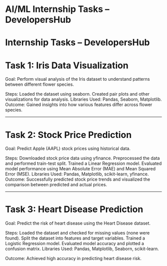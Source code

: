 # AI/ML Internship Tasks – DevelopersHub
 # Internship Tasks – DevelopersHub

# Task 1: Iris Data Visualization

Goal: Perform visual analysis of the Iris dataset to understand patterns between different flower species.

Steps:
Loaded the dataset using seaborn.
Created pair plots and other visualizations for data analysis.
Libraries Used: Pandas, Seaborn, Matplotlib.
Outcome: Gained insights into how various features differ across flower species.

---

# Task 2: Stock Price Prediction

Goal: Predict Apple (AAPL) stock prices using historical data.

Steps:
Downloaded stock price data using yfinance.
Preprocessed the data and performed train-test split.
Trained a Linear Regression model.
Evaluated model performance using Mean Absolute Error (MAE) and Mean Squared Error (MSE).
Libraries Used: Pandas, Matplotlib, scikit-learn, yfinance.
Outcome: Successfully predicted stock price trends and visualized the comparison between predicted and actual prices.

---

# Task 3: Heart Disease Prediction

Goal: Predict the risk of heart disease using the Heart Disease dataset.

Steps:
Loaded the dataset and checked for missing values (none were found).
Split the dataset into features and target variables.
Trained a Logistic Regression model.
Evaluated model accuracy and plotted a confusion matrix.
Libraries Used: Pandas, Matplotlib, Seaborn, scikit-learn.

Outcome: Achieved high accuracy in predicting heart disease risk.
